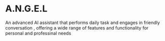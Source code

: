 # A.N.G.E.L
An advanced AI assistant that performs daily task and engages in friendly conversation , offering a wide range of features and functionality for personal and professinal needs
